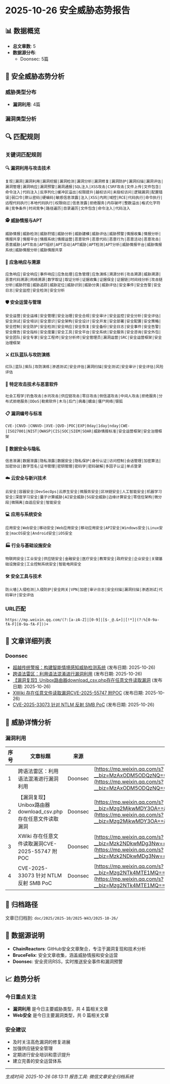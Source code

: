 # 2025-10-26 安全威胁态势报告

## 📊 数据概览

- **总文章数**: 5
- **数据源分布**:
  - Doonsec: 5篇

## 🚨 安全威胁态势分析

### 威胁类型分布
- **漏洞利用**: 4篇

### 漏洞类型分析

## 🔍 匹配规则

### 关键词匹配规则

#### 🔍 漏洞利用与攻击技术
`复现|漏洞|漏洞利用|漏洞挖掘|漏洞检测|漏洞分析|漏洞修复|漏洞防护|漏洞扫描|漏洞评估|漏洞管理|漏洞响应|漏洞预警|漏洞通报|SQL注入|XSS攻击|CSRF攻击|文件上传|文件包含|命令注入|代码注入|反序列化|缓冲区溢出|权限提升|越权访问|未授权访问|逻辑漏洞|配置错误|弱口令|默认密码|硬编码|敏感信息泄露|注入|XSS|内网|域控|RCE|代码执行|命令执行|远程代码执行|本地代码执行|权限绕过|信息泄露|拒绝服务|内存破坏|整数溢出|格式化字符串|竞争条件|时间竞争|路径遍历|目录遍历|文件包含|命令注入|代码注入`

#### 🕵️ 威胁情报与APT
`威胁情报|威胁检测|威胁狩猎|威胁分析|威胁建模|威胁评估|威胁预警|情报收集|情报分析|情报共享|情报平台|情报系统|情报运营|恶意软件|恶意代码|恶意行为|恶意活动|恶意攻击|恶意威胁|APT攻击|APT组织|APT活动|APT威胁|APT检测|APT分析|威胁情报平台|威胁情报系统|威胁情报分析|威胁情报共享`

#### 🚨 应急响应与溯源
`应急响应|安全响应|事件响应|应急处理|应急管理|应急演练|溯源分析|攻击溯源|威胁溯源|恶意代码溯源|网络溯源|数字取证|取证分析|证据收集|证据保全|证据链|时间线分析|攻击链分析|威胁狩猎|威胁追踪|威胁定位|威胁识别|威胁分类|威胁评估|安全事件|安全告警|安全日志|安全监控|安全检测|安全分析`

#### 🛡️ 安全运营与管理
`安全运营|安全运维|安全管理|安全治理|安全合规|安全审计|安全监控|安全分析|安全评估|安全测试|安全培训|安全意识|安全架构|安全设计|安全开发|安全部署|安全配置|安全策略|安全控制|安全防护|安全检测|安全响应|安全恢复|安全备份|安全日志|安全事件|安全告警|安全报告|安全指标|安全度量|安全工具|安全平台|安全系统|安全服务|安全咨询|安全外包|安全团队|安全专家|安全工程师|安全分析师|安全管理员|漏洞运营|SRC|安全运营框架|安全治理框架`

#### ⚔️ 红队蓝队与攻防演练
`红队|蓝队|紫队|攻防演练|渗透测试|安全评估|漏洞扫描|安全测试|安全审计|安全评估|风险评估`

#### 🦠 特定攻击技术与恶意软件
`社会工程学|钓鱼攻击|水坑攻击|供应链攻击|零日攻击|侧信道攻击|中间人攻击|拒绝服务|分布式拒绝服务|DDoS|勒索软件|木马|后门|病毒|蠕虫|僵尸网络|银狐`

#### 📋 漏洞编号与标准
`CVE-|CNVD-|CNNVD-|XVE-|QVD-|POC|EXP|0day|1day|nday|CWE-|ISO27001|NIST|OWASP|CIS|SOC|SIEM|SOAR|威胁情报标准|安全运营框架|安全治理框架`

#### 🔐 数据安全与隐私
`信息泄漏|数据泄露|隐私泄露|数据安全|隐私保护|身份认证|访问控制|会话管理|加密算法|加密协议|数字签名|证书管理|密钥管理|密码学|密码破解|多因子认证|单点登录`

#### ☁️ 云安全与新兴技术
`云安全|容器安全|DevSecOps|云原生安全|微服务安全|区块链安全|人工智能安全|机器学习安全|深度学习安全|量子计算威胁|AI安全威胁|5G安全威胁|边缘计算安全|零信任架构|微分段|微隔离|自适应安全|智能安全`

#### 💻 应用与系统安全
`应用安全|Web安全|移动安全|Web应用安全|移动应用安全|API安全|Windows安全|Linux安全|macOS安全|Android安全|iOS安全`

#### 🏭 行业与基础设施安全
`物联网安全|工业安全|供应链安全|金融安全|医疗安全|教育安全|政府安全|企业安全|关键基础设施安全|工业控制系统安全|智能电网安全`

#### 🛠️ 安全工具与技术
`防火墙|入侵检测|入侵防护|安全网关|VPN|加密|审计日志|安全扫描|漏洞扫描|渗透测试|代码审计|安全评估`

### URL匹配
`https://mp.weixin.qq.com/(?:[a-zA-Z]|[0-9]|[$-_@.&+]|[!*]|(?:%[0-9a-fA-F][0-9a-fA-F]))+`

## 📰 文章详细列表

### Doonsec

- [超越传统警报：构建智能情境感知威胁检测系统](https://mp.weixin.qq.com/s?__biz=Mzk4ODI4MDEzNQ==&mid=2247483961&idx=1&sn=6a6da41488c979415f9825fd678bacdf) (发布日期: 2025-10-26)
- [跨语法雷区：利用语法混淆进行漏洞利用](https://mp.weixin.qq.com/s?__biz=MzAxODM5ODQzNQ==&mid=2247490951&idx=1&sn=43ce67a5e9589ada8a3ae3b3ea4802c4) (发布日期: 2025-10-26)
- [【漏洞复现】Unibox路由器download_csv.php存在任意文件读取漏洞](https://mp.weixin.qq.com/s?__biz=Mzg2MjkwMDY3OA==&mid=2247485809&idx=1&sn=ff06b5359693b754add3b857e06c6839) (发布日期: 2025-10-26)
- [XWiki 存在任意文件读取漏洞CVE-2025-55747 附POC](https://mp.weixin.qq.com/s?__biz=Mzk2NDkwMDg3Nw==&mid=2247483740&idx=1&sn=7cddd47901f6cf15ca2f9c8574a64fd1) (发布日期: 2025-10-26)
- [CVE-2025-33073 针对 NTLM 反射 SMB PoC](https://mp.weixin.qq.com/s?__biz=Mzg2NTk4MTE1MQ==&mid=2247488221&idx=1&sn=01f697e35abf4b3140beff0373bd8d55) (发布日期: 2025-10-26)


## 🎯 威胁详情分析

### 漏洞利用

| 序号 | 文章标题 | 来源 | 链接 |
|------|----------|------|------|
| 1 | 跨语法雷区：利用语法混淆进行漏洞利用 | Doonsec | [https://mp.weixin.qq.com/s?__biz=MzAxODM5ODQzNQ==&mid=2247490951&idx=1&sn=43ce67a5e9589ada8a3ae3b3ea4802c4](https://mp.weixin.qq.com/s?__biz=MzAxODM5ODQzNQ==&mid=2247490951&idx=1&sn=43ce67a5e9589ada8a3ae3b3ea4802c4) |
| 2 | 【漏洞复现】Unibox路由器download_csv.php存在任意文件读取漏洞 | Doonsec | [https://mp.weixin.qq.com/s?__biz=Mzg2MjkwMDY3OA==&mid=2247485809&idx=1&sn=ff06b5359693b754add3b857e06c6839](https://mp.weixin.qq.com/s?__biz=Mzg2MjkwMDY3OA==&mid=2247485809&idx=1&sn=ff06b5359693b754add3b857e06c6839) |
| 3 | XWiki 存在任意文件读取漏洞CVE-2025-55747 附POC | Doonsec | [https://mp.weixin.qq.com/s?__biz=Mzk2NDkwMDg3Nw==&mid=2247483740&idx=1&sn=7cddd47901f6cf15ca2f9c8574a64fd1](https://mp.weixin.qq.com/s?__biz=Mzk2NDkwMDg3Nw==&mid=2247483740&idx=1&sn=7cddd47901f6cf15ca2f9c8574a64fd1) |
| 4 | CVE-2025-33073 针对 NTLM 反射 SMB PoC | Doonsec | [https://mp.weixin.qq.com/s?__biz=Mzg2NTk4MTE1MQ==&mid=2247488221&idx=1&sn=01f697e35abf4b3140beff0373bd8d55](https://mp.weixin.qq.com/s?__biz=Mzg2NTk4MTE1MQ==&mid=2247488221&idx=1&sn=01f697e35abf4b3140beff0373bd8d55) |


## 📁 归档路径

文章已归档到: `doc/2025/2025-10/2025-W43/2025-10-26/`

## 🔗 数据源说明

- **ChainReactors**: GitHub安全文章聚合，专注于漏洞复现和技术分析
- **BruceFeIix**: 安全文章收集，涵盖威胁情报和安全运营
- **Doonsec**: 安全资讯RSS，实时推送安全事件和漏洞预警

## 📈 趋势分析

### 今日重点关注
- **漏洞利用** 是今日主要威胁类型，共 4 篇相关文章
- **Web安全** 是今日主要漏洞类型，共 0 篇相关文章

### 安全建议
- 及时关注高危漏洞的修复进展
- 加强供应链安全管理
- 定期进行安全培训和意识提升
- 建立完善的安全运营体系

---
*生成时间: 2025-10-26 08:13:11*
*报告工具: 微信文章安全归档系统*

